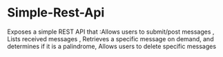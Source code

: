 # Simple-Rest-Api
Exposes a simple REST API that :Allows users to submit/post messages , Lists received messages , Retrieves a specific message on demand, and determines if it is a palindrome, Allows users to delete specific messages
